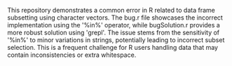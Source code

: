 This repository demonstrates a common error in R related to data frame subsetting using character vectors. The bug.r file showcases the incorrect implementation using the '%in%' operator, while bugSolution.r provides a more robust solution using 'grepl'. The issue stems from the sensitivity of '%in%' to minor variations in strings, potentially leading to incorrect subset selection. This is a frequent challenge for R users handling data that may contain inconsistencies or extra whitespace.